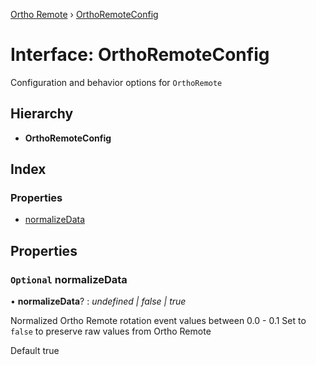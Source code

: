 [Ortho Remote](../README.md) › [OrthoRemoteConfig](orthoremoteconfig.md)

# Interface: OrthoRemoteConfig

Configuration and behavior options for `OrthoRemote`

## Hierarchy

* **OrthoRemoteConfig**

## Index

### Properties

* [normalizeData](orthoremoteconfig.md#optional-normalizedata)

## Properties

### `Optional` normalizeData

• **normalizeData**? : *undefined | false | true*

Normalized Ortho Remote rotation event values between 0.0 - 0.1
Set to `false` to preserve raw values from Ortho Remote

Default true
